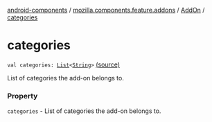 [android-components](../../index.md) / [mozilla.components.feature.addons](../index.md) / [AddOn](index.md) / [categories](./categories.md)

# categories

`val categories: `[`List`](https://kotlinlang.org/api/latest/jvm/stdlib/kotlin.collections/-list/index.html)`<`[`String`](https://kotlinlang.org/api/latest/jvm/stdlib/kotlin/-string/index.html)`>` [(source)](https://github.com/mozilla-mobile/android-components/blob/master/components/feature/addons/src/main/java/mozilla/components/feature/addons/AddOn.kt#L32)

List of categories the add-on belongs to.

### Property

`categories` - List of categories the add-on belongs to.